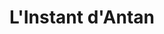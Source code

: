 ---
title: "L'Instant d'Antan"
url: /saint-germain-des-fosses/linstant-dantan/
shop: boulangerie
---